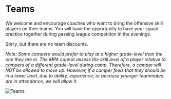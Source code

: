 Teams
=====

We welcome and encourage coaches who want to bring the offensive skill
players on their teams. You will have the opportunity to have your squad
practice together during passing league competition in the evenings.

Sorry, but there are no team discounts.

*Note: Some campers would prefer to play at a higher grade-level than
the one they are in. The MPA cannot assess the skill level of a player
relative to campers of a different grade-level during camp. Therefore, a
camper will NOT be allowed to move up. However, if a camper feels that
they should be in a lower level, due to ability, experience, or because
younger teammates are in attendance, we will allow it.*

![Teams](/media/4e80de41cc13b-teams.jpg)
